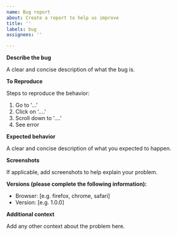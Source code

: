 ```yaml
---
name: Bug report
about: Create a report to help us improve
title: ''
labels: bug
assignees: ''

---
```

<!-- Read a guide on [opening issues](https://opensource.guide/how-to-contribute/#opening-an-issue) -->
**Describe the bug**

A clear and concise description of what the bug is.

**To Reproduce**

Steps to reproduce the behavior:
1. Go to '...'
2. Click on '....'
3. Scroll down to '....'
4. See error

**Expected behavior**

A clear and concise description of what you expected to happen.

**Screenshots**

If applicable, add screenshots to help explain your problem.

**Versions (please complete the following information):**
 - Browser: [e.g. firefox, chrome, safari]
 - Version: [e.g. 1.0.0]

**Additional context**

Add any other context about the problem here.

